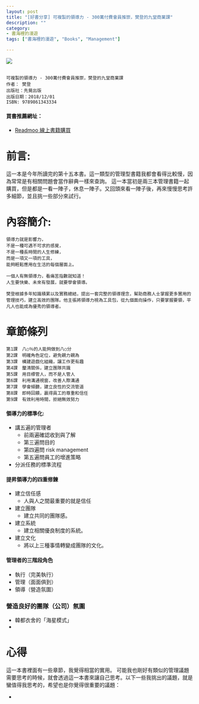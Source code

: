 ```yaml
---
layout: post
title: "[好書分享] 可複製的領導力 - 300萬付費會員推崇，樊登的九堂商業課"
description: ""
category: 
- 書海裡的漫遊
tags: ["書海裡的漫遊", "Books", "Management"]

---
```


<div><a href="http://moo.im/a/6pzDST" title="可複製的領導力"><img src="https://cdn.readmoo.com/cover/cl/7hagjlb_210x315.jpg?v=0"></a></div>



```

可複製的領導力 - 300萬付費會員推崇，樊登的九堂商業課
作者： 樊登  
出版社：先覺出版 
出版日期：2018/12/01 
ISBN: 9789861343334 
```

#### 買書推薦網址：

- [Readmoo 線上書籍購買](http://moo.im/a/6pzDST)

# 前言:

這一本是今年所讀完的第十五本書。這一類型的管理型書籍我都會看得比較慢，因為常常是有相關問題會當作辭典一樣來查詢。 這一本當初是兩三本管理書籍一起購買，但是都是一看一陣子，休息一陣子。又回頭來看一陣子後，再來慢慢思考許多細節，並且挑一些部分來試行。 



# 內容簡介:

```
領導力就是影響力，
不是一種可遇不可求的感覺，
不是一種長時間的人生修練，
而是一項又一項的工具，
能夠輕鬆應用在生活的每個層面上。

一個人有無領導力，看痛苦指數就知道！
人生要快樂、未來有發展，就要學會領導。

樊登根據多年知識積累以及實務總結，提出一套完整的領導理念，幫助商務人士掌握更多實用的管理技巧，建立高效的團隊。他主張將領導力視為工具包，從九個面向操作，只要掌握要領，平凡人也能成為優秀的領導者。
```

# 章節條列	

```
第1課　八○％的人能夠做到八○分
第2課　明確角色定位，避免親力親為
第3課　構建遊戲化組織，讓工作更有趣
第4課　釐清關係，建立團隊共識
第5課　用目標管人，而不是人管人
第6課　利用溝通視窗，改善人際溝通
第7課　學會傾聽，建立良性的交流管道
第8課　即時回饋，贏得員工的尊重和信任
第9課　有效利用時間，拒絕無效努力
```

#### **領導力的標準化:**

- 講五遍的管理者
  - 前兩遍確認收到與了解
  - 第三遍問目的
  - 第四遍問 risk management
  - 第五遍問員工的增進策略
- 分派任務的標準流程



#### 提昇領導力的四重修鍊

- 建立信任感
  - 人與人之間最重要的就是信任
- 建立團隊
  - 建立共同的團隊感。
- 建立系統
  - 建立相關優良制度的系統。
- 建立文化
  - 將以上三種事情轉變成團隊的文化。

#### 管理者的三階段角色

- 執行（完美執行）
- 管理（面面俱到）
- 領導（營造氛圍）

### 營造良好的團隊（公司）氛圍

- 韓都衣舍的「海星模式」
- 




# 心得

這一本書裡面有一些章節，我覺得相當的實用。 可能我也剛好有類似的管理議題需要思考的時候，就會透過這一本書來讓自己思考。以下一些我挑出的議題，就是蠻值得我思考的，希望也是你覺得很重要的議題：

- 
